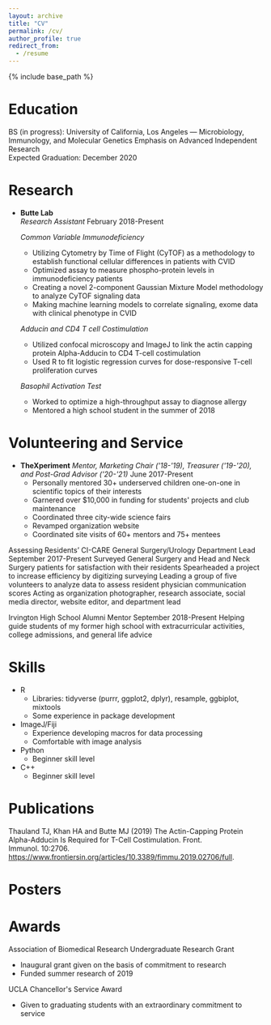 ```yaml
---
layout: archive
title: "CV"
permalink: /cv/
author_profile: true
redirect_from:
  - /resume
---
```


{% include base_path %}

Education
======
BS (in progress): University of California, Los Angeles — Microbiology, Immunology, and Molecular Genetics 
  Emphasis on Advanced Independent Research 	
	Expected Graduation: December 2020

Research
======

* **Butte Lab**  
  *Research Assistant* 
  February 2018-Present
  
  *Common Variable Immunodeficiency*
  * Utilizing Cytometry by Time of Flight (CyTOF) as a methodology to establish functional cellular differences in patients     with CVID
  * Optimized assay to measure phospho-protein levels in immunodeficiency patients
  * Creating a novel 2-component Gaussian Mixture Model methodology to analyze CyTOF signaling data
  * Making machine learning models to correlate signaling, exome data with clinical phenotype in CVID
  
  *Adducin and CD4 T cell Costimulation*
  
  * Utilized confocal microscopy and ImageJ to link the actin capping protein Alpha-Adducin to CD4 T-cell 
    costimulation
  * Used R to fit logistic regression curves for dose-responsive T-cell proliferation curves
  
  *Basophil Activation Test*
  
  * Worked to optimize a high-throughput assay to diagnose allergy
  * Mentored a high school student in the summer of 2018

Volunteering and Service
======

* **TheXperiment**
  *Mentor, Marketing Chair ('18-'19), Treasurer ('19-'20), and Post-Grad Advisor ('20-'21)*
  June 2017-Present
  * Personally mentored 30+ underserved children one-on-one in scientific topics of their interests
  * Garnered over $10,000 in funding for students' projects and club maintenance
  * Coordinated three city-wide science fairs
  * Revamped organization website
  * Coordinated site visits of 60+ mentors and 75+ mentees
  

Assessing Residents’ CI-CARE General Surgery/Urology Department Lead  September 2017-Present
Surveyed General Surgery and Head and Neck Surgery patients for satisfaction with their residents
Spearheaded a project to increase efficiency by digitizing surveying
Leading a group of five volunteers to analyze data to assess resident physician communication scores
Acting as organization photographer, research associate, social media director, website editor, and department lead 

Irvington High School Alumni Mentor	 	    		     September 2018-Present
Helping guide students of my former high school with extracurricular activities, college admissions, and general life advice 
  
Skills
======
* R
  * Libraries: tidyverse (purrr, ggplot2, dplyr), resample, ggbiplot, mixtools
  * Some experience in package development
* ImageJ/Fiji
  * Experience developing macros for data processing 
  * Comfortable with image analysis
* Python
  * Beginner skill level
* C++
  * Beginner skill level
  
Publications
======
Thauland TJ, Khan HA and Butte MJ (2019) The Actin-Capping Protein Alpha-Adducin Is Required for T-Cell Costimulation. Front. Immunol. 10:2706. https://www.frontiersin.org/articles/10.3389/fimmu.2019.02706/full.

Posters
======

Awards
======
Association of Biomedical Research Undergraduate Research Grant 
  * Inaugural grant given on the basis of commitment to research
  * Funded summer research of 2019

UCLA Chancellor's Service Award 					                                 
  * Given to graduating students with an extraordinary commitment to service

